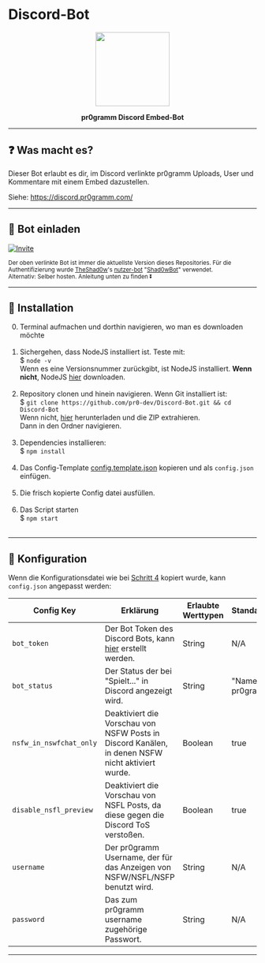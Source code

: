 # Discord-Bot

<p align="center"><img height="150" width="auto" src="https://i.imgur.com/ff7vivP.png" /></p>
<p align="center"><b>pr0gramm Discord Embed-Bot</b></p>
<hr>

## :question: Was macht es?

Dieser Bot erlaubt es dir, im Discord verlinkte pr0gramm Uploads, User und Kommentare mit einem Embed dazustellen.

Siehe: https://discord.pr0gramm.com/

<hr>

## :satellite: Bot einladen

[![Invite](https://i.imgur.com/MCuTS88.png)](https://discordapp.com/oauth2/authorize?client_id=545621952849510400&scope=bot&permissions=125952)

<sub>Der oben verlinkte Bot ist immer die aktuellste Version dieses Repositories. Für die Authentifizierung wurde [TheShad0w](https://pr0gramm.com/user/TheShad0w)'s [nutzer-bot](https://pr0gramm.com/faq:user-status) "[Shad0wBot](https://pr0gramm.com/user/Shad0wBot)" verwendet. <br>
Alternativ: Selber hosten. Anleitung unten zu finden ⏬ </sub>

<hr>

## :wrench: Installation

0. Terminal aufmachen und dorthin navigieren, wo man es downloaden möchte <br><br>
1. Sichergehen, dass NodeJS installiert ist. Teste mit: <br>
$ `node -v` <br>
Wenn es eine Versionsnummer zurückgibt, ist NodeJS installiert.
 **Wenn nicht**, NodeJS <a href="https://nodejs.org/en/download/package-manager/">hier</a> downloaden. <br><br>
2. Repository clonen und hinein navigieren. Wenn Git installiert ist: <br>
$ `git clone https://github.com/pr0-dev/Discord-Bot.git && cd Discord-Bot` <br>
Wenn nicht, <a href="https://github.com/pr0-dev/Discord-Bot/archive/master.zip">hier</a> herunterladen und die ZIP extrahieren. <br>
Dann in den Ordner navigieren.<br><br>
3. Dependencies installieren: <br>
$ `npm install`<br><br>
4. Das Config-Template [config.template.json](https://github.com/pr0-dev/Discord-Bot/blob/master/config.template.json) kopieren und als `config.json` einfügen.<br><br>
5. Die frisch kopierte Config datei ausfüllen. <br><br>
6. Das Script starten <br>
$ `npm start` <br><br>

<hr>

## :nut_and_bolt: Konfiguration

Wenn die Konfigurationsdatei wie bei [Schritt 4](#wrench-installation) kopiert wurde, kann `config.json` angepasst werden:

| Config Key | Erklärung | Erlaubte Werttypen | Standardwert |
| ---------- | --------- | ------------------ | ------------ |
| `bot_token` | Der Bot Token des Discord Bots, kann [hier](https://discordapp.com/developers/) erstellt werden. | String | N/A |
| `bot_status` | Der Status der bei "Spielt..." in Discord angezeigt wird. | String | "Name ist pr0gramm"
| `nsfw_in_nswfchat_only` | Deaktiviert die Vorschau von NSFW Posts in Discord Kanälen, in denen NSFW nicht aktiviert wurde. | Boolean | true |
| `disable_nsfl_preview` | Deaktiviert die Vorschau von NSFL Posts, da diese gegen die Discord ToS verstoßen. | Boolean | true | 
| `username` | Der pr0gramm Username, der für das Anzeigen von NSFW/NSFL/NSFP benutzt wird. | String | N/A |
| `password` | Das zum pr0gramm username zugehörige Passwort. | String | N/A |

<hr>
